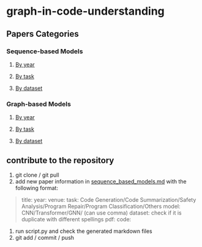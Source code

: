 # graph-in-code-understanding

## Papers Categories

### Sequence-based Models
1. [By year](sequence_based_models/years.md)
   
2. [By task](sequence_based_models/tasks.md)
   
3. [By dataset](sequence_based_models/datasets.md)

### Graph-based Models
1. [By year](graph_based_models/years.md)
   
2. [By task](graph_based_models/tasks.md)
   
3. [By dataset](graph_based_models/datasets.md)

## contribute to the repository

1. git clone / git pull
2. add new paper information in [sequence_based_models.md](sequence_based_models.md) with the following format:

> title: 
> year: 
> venue: 
> task: Code Generation/Code Summarization/Safety Analysis/Program Repair/Program Classification/Others
> model: CNN/Transformer/GNN/ (can use comma)
> dataset: check if it is duplicate with different spellings
> pdf: 
> code: 

1. run script.py and check the generated markdown files
2. git add / commit / push
